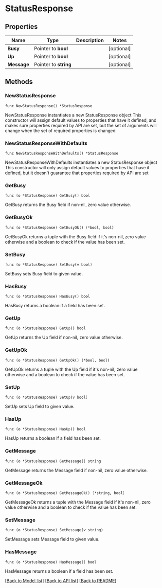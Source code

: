 # StatusResponse

## Properties

Name | Type | Description | Notes
------------ | ------------- | ------------- | -------------
**Busy** | Pointer to **bool** |  | [optional] 
**Up** | Pointer to **bool** |  | [optional] 
**Message** | Pointer to **string** |  | [optional] 

## Methods

### NewStatusResponse

`func NewStatusResponse() *StatusResponse`

NewStatusResponse instantiates a new StatusResponse object
This constructor will assign default values to properties that have it defined,
and makes sure properties required by API are set, but the set of arguments
will change when the set of required properties is changed

### NewStatusResponseWithDefaults

`func NewStatusResponseWithDefaults() *StatusResponse`

NewStatusResponseWithDefaults instantiates a new StatusResponse object
This constructor will only assign default values to properties that have it defined,
but it doesn't guarantee that properties required by API are set

### GetBusy

`func (o *StatusResponse) GetBusy() bool`

GetBusy returns the Busy field if non-nil, zero value otherwise.

### GetBusyOk

`func (o *StatusResponse) GetBusyOk() (*bool, bool)`

GetBusyOk returns a tuple with the Busy field if it's non-nil, zero value otherwise
and a boolean to check if the value has been set.

### SetBusy

`func (o *StatusResponse) SetBusy(v bool)`

SetBusy sets Busy field to given value.

### HasBusy

`func (o *StatusResponse) HasBusy() bool`

HasBusy returns a boolean if a field has been set.

### GetUp

`func (o *StatusResponse) GetUp() bool`

GetUp returns the Up field if non-nil, zero value otherwise.

### GetUpOk

`func (o *StatusResponse) GetUpOk() (*bool, bool)`

GetUpOk returns a tuple with the Up field if it's non-nil, zero value otherwise
and a boolean to check if the value has been set.

### SetUp

`func (o *StatusResponse) SetUp(v bool)`

SetUp sets Up field to given value.

### HasUp

`func (o *StatusResponse) HasUp() bool`

HasUp returns a boolean if a field has been set.

### GetMessage

`func (o *StatusResponse) GetMessage() string`

GetMessage returns the Message field if non-nil, zero value otherwise.

### GetMessageOk

`func (o *StatusResponse) GetMessageOk() (*string, bool)`

GetMessageOk returns a tuple with the Message field if it's non-nil, zero value otherwise
and a boolean to check if the value has been set.

### SetMessage

`func (o *StatusResponse) SetMessage(v string)`

SetMessage sets Message field to given value.

### HasMessage

`func (o *StatusResponse) HasMessage() bool`

HasMessage returns a boolean if a field has been set.


[[Back to Model list]](../README.md#documentation-for-models) [[Back to API list]](../README.md#documentation-for-api-endpoints) [[Back to README]](../README.md)


